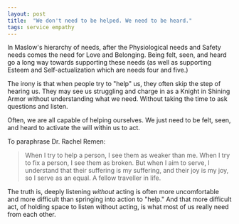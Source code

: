 ```yaml
---
layout: post
title:  "We don't need to be helped. We need to be heard."
tags: service empathy
---
```


In Maslow's hierarchy of needs, after the Physiological needs and Safety needs comes the need for Love and Belonging. Being felt, seen, and heard go a long way towards supporting these needs (as well as supporting Esteem and Self-actualization which are needs four and five.)

The irony is that when people try to "help" us, they often skip the step of hearing us. They may see us struggling and charge in as a Knight in Shining Armor without understanding what we need. Without taking the time to ask questions and listen.

Often, we are all capable of helping ourselves. We just need to be felt, seen, and heard to activate the will within us to act.

To paraphrase Dr. Rachel Remen:	

> When I try to help a person, I see them as weaker than me.
> When I try to fix a person, I see them as broken.
> But when I aim to serve, I understand that their suffering is my suffering, and their joy is my joy, so I serve as an equal. A fellow traveller in life.

The truth is, deeply listening *without* acting is often more uncomfortable and more difficult than springing into action to "help." And that more difficult act, of holding space to listen without acting, is what most of us really need from each other.